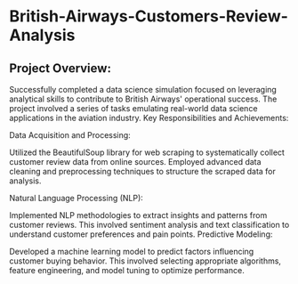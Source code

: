 # British-Airways-Customers-Review-Analysis

## Project Overview:

Successfully completed a data science simulation focused on leveraging analytical skills to contribute to British Airways' operational success. The project involved a series of tasks emulating real-world data science applications in the aviation industry.
Key Responsibilities and Achievements:

Data Acquisition and Processing:

Utilized the BeautifulSoup library for web scraping to systematically collect customer review data from online sources.
Employed advanced data cleaning and preprocessing techniques to structure the scraped data for analysis.

Natural Language Processing (NLP):

Implemented NLP methodologies to extract insights and patterns from customer reviews. This involved sentiment analysis and text classification to understand customer preferences and pain points.
Predictive Modeling:

Developed a machine learning model to predict factors influencing customer buying behavior. This involved selecting appropriate algorithms, feature engineering, and model tuning to optimize performance.
